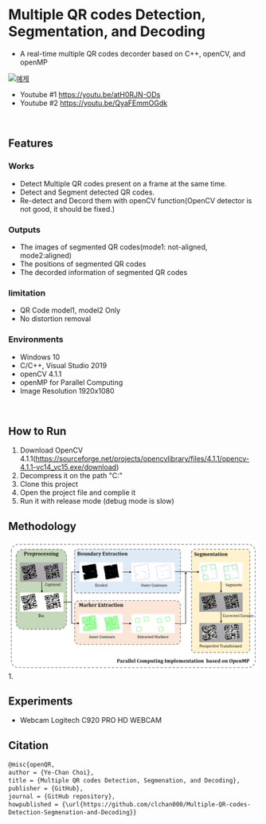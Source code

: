 # Multiple QR codes Detection, Segmentation, and Decoding

* A real-time multiple QR codes decorder based on C++, openCV, and openMP

[![예제](http://img.youtube.com/vi/atH0RJN-ODs/0.jpg)](https://youtu.be/atH0RJN-ODs?t=0s) 
<br>

* Youtube #1 https://youtu.be/atH0RJN-ODs
* Youtube #2 https://youtu.be/QyaFEmmOGdk
<br>

## Features

### Works
* Detect Multiple QR codes present on a frame at the same time.
* Detect and Segment detected QR codes.
* Re-detect and Decord them with openCV function(OpenCV detector is not good, it should be fixed.)

### Outputs
* The images of segmented QR codes(mode1: not-aligned, mode2:aligned)
* The positions of segmented QR codes
* The decorded information of segmented QR codes

### limitation
* QR Code model1, model2 Only
* No distortion removal

### Environments
* Windows 10
* C/C++, Visual Studio 2019
* openCV 4.1.1
* openMP for Parallel Computing
* Image Resolution 1920x1080

<br>

## How to Run
1. Download OpenCV 4.1.1(https://sourceforge.net/projects/opencvlibrary/files/4.1.1/opencv-4.1.1-vc14_vc15.exe/download)
2. Decompress it on the path "C:\"
3. Clone this project
4. Open the project file and complie it
5. Run it with release mode (debug mode is slow)

## Methodology
![ex_screenshot](./Resource/diagram.png)
1.


## Experiments
* Webcam Logitech C920 PRO HD WEBCAM


## Citation

```
@misc{openQR,
author = {Ye-Chan Choi},
title = {Multiple QR codes Detection, Segmenation, and Decoding},
publisher = {GitHub},
journal = {GitHub repository},
howpublished = {\url{https://github.com/clchan000/Multiple-QR-codes-Detection-Segmenation-and-Decoding}}
```
